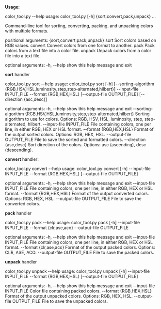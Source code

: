 **Usage:**

color_tool.py --help
usage: color_tool.py [-h] {sort,convert,pack,unpack} ...

Command-line tool for sorting, converting, packing, and unpacking colors with multiple formats.

positional arguments:
  {sort,convert,pack,unpack}
    sort                Sort colors based on RGB values.
    convert             Convert colors from one format to another.
    pack                Pack colors from a text file into a color file.
    unpack              Unpack colors from a color file into a text file.

optional arguments:
  -h, --help            show this help message and exit

**sort** handler

color_tool.py sort --help
usage: color_tool.py sort [-h] [--sorting-algorithm {RGB,HSV,HSL,luminosity,step,step-alternated,hilbert}] --input-file INPUT_FILE
                          --format {RGB,HEX,HSL} [--output-file OUTPUT_FILE] [--direction {asc,desc}]

optional arguments:
  -h, --help            show this help message and exit
  --sorting-algorithm {RGB,HSV,HSL,luminosity,step,step-alternated,hilbert}
                        Sorting algorithm to use for colors. Options: RGB, HSV, HSL, luminosity, step, step-alternated, hilbert.
  --input-file INPUT_FILE
                        File containing colors, one per line, in either RGB, HEX or HSL format.
  --format {RGB,HEX,HSL}
                        Format of the output sorted colors. Options: RGB, HEX, HSL.
  --output-file OUTPUT_FILE
                        File to save the sorted and formatted colors.
  --direction {asc,desc}
                        Sort direction of the colors. Options: asc (ascending), desc (descending).

**convert** handler:

color_tool.py convert --help
usage: color_tool.py convert [-h] --input-file INPUT_FILE --format {RGB,HEX,HSL} [--output-file OUTPUT_FILE]

optional arguments:
  -h, --help            show this help message and exit
  --input-file INPUT_FILE
                        File containing colors, one per line, in either RGB, HEX or HSL format.
  --format {RGB,HEX,HSL}
                        Format of the output converted colors. Options: RGB, HEX, HSL.
  --output-file OUTPUT_FILE
                        File to save the converted colors.

**pack** handler

color_tool.py pack --help
usage: color_tool.py pack [-h] --input-file INPUT_FILE --format {clr,ase,aco} --output-file OUTPUT_FILE

optional arguments:
  -h, --help            show this help message and exit
  --input-file INPUT_FILE
                        File containing colors, one per line, in either RGB, HEX or HSL format.
  --format {clr,ase,aco}
                        Format of the output packed colors. Options: CLR, ASE, ACO.
  --output-file OUTPUT_FILE
                        File to save the packed colors.

**unpack** handler

color_tool.py unpack --help
usage: color_tool.py unpack [-h] --input-file INPUT_FILE --format {RGB,HEX,HSL} [--output-file OUTPUT_FILE]

optional arguments:
  -h, --help            show this help message and exit
  --input-file INPUT_FILE
                        Color file containing packed colors.
  --format {RGB,HEX,HSL}
                        Format of the output unpacked colors. Options: RGB, HEX, HSL.
  --output-file OUTPUT_FILE
                        File to save the unpacked colors.